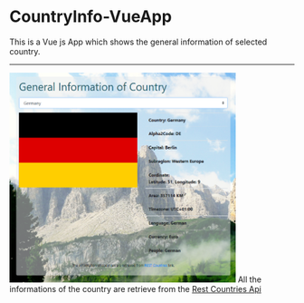 # CountryInfo-VueApp
This is a Vue js App which shows the general information of selected country.
<hr>
<img src="https://github.com/amit41/CountryInfo-VueApp/blob/master/images/CountryInfo.png" alt="App Screenshot" height="370" width="400">
All the informations of the country are retrieve from the <a href="https://restcountries.eu/">Rest Countries Api</a>
